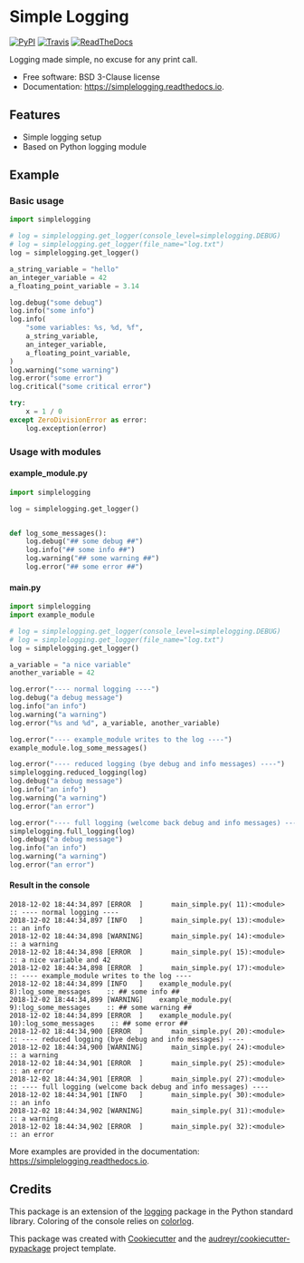 # Simple Logging

[![PyPI](https://img.shields.io/pypi/v/simplelogging.svg)](https://pypi.python.org/pypi/simplelogging)
[![Travis](https://img.shields.io/travis/vpoulailleau/simplelogging.svg)](https://travis-ci.org/vpoulailleau/simplelogging)
[![ReadTheDocs](https://readthedocs.org/projects/simplelogging/badge/?version=latest)](https://simplelogging.readthedocs.io/en/latest/?badge=latest)

Logging made simple, no excuse for any print call.

* Free software: BSD 3-Clause license
* Documentation: https://simplelogging.readthedocs.io.


## Features


* Simple logging setup
* Based on Python logging module

## Example

### Basic usage

```python
import simplelogging

# log = simplelogging.get_logger(console_level=simplelogging.DEBUG)
# log = simplelogging.get_logger(file_name="log.txt")
log = simplelogging.get_logger()

a_string_variable = "hello"
an_integer_variable = 42
a_floating_point_variable = 3.14

log.debug("some debug")
log.info("some info")
log.info(
    "some variables: %s, %d, %f",
    a_string_variable,
    an_integer_variable,
    a_floating_point_variable,
)
log.warning("some warning")
log.error("some error")
log.critical("some critical error")

try:
    x = 1 / 0
except ZeroDivisionError as error:
    log.exception(error)
```

### Usage with modules

#### example_module.py

```python
import simplelogging

log = simplelogging.get_logger()


def log_some_messages():
    log.debug("## some debug ##")
    log.info("## some info ##")
    log.warning("## some warning ##")
    log.error("## some error ##")
```

#### main.py

```python
import simplelogging
import example_module

# log = simplelogging.get_logger(console_level=simplelogging.DEBUG)
# log = simplelogging.get_logger(file_name="log.txt")
log = simplelogging.get_logger()

a_variable = "a nice variable"
another_variable = 42

log.error("---- normal logging ----")
log.debug("a debug message")
log.info("an info")
log.warning("a warning")
log.error("%s and %d", a_variable, another_variable)

log.error("---- example_module writes to the log ----")
example_module.log_some_messages()

log.error("---- reduced logging (bye debug and info messages) ----")
simplelogging.reduced_logging(log)
log.debug("a debug message")
log.info("an info")
log.warning("a warning")
log.error("an error")

log.error("---- full logging (welcome back debug and info messages) ----")
simplelogging.full_logging(log)
log.debug("a debug message")
log.info("an info")
log.warning("a warning")
log.error("an error")
```

#### Result in the console

```
2018-12-02 18:44:34,897 [ERROR  ]       main_simple.py( 11):<module>             :: ---- normal logging ----
2018-12-02 18:44:34,897 [INFO   ]       main_simple.py( 13):<module>             :: an info
2018-12-02 18:44:34,898 [WARNING]       main_simple.py( 14):<module>             :: a warning
2018-12-02 18:44:34,898 [ERROR  ]       main_simple.py( 15):<module>             :: a nice variable and 42
2018-12-02 18:44:34,898 [ERROR  ]       main_simple.py( 17):<module>             :: ---- example_module writes to the log ----
2018-12-02 18:44:34,899 [INFO   ]    example_module.py(  8):log_some_messages    :: ## some info ##
2018-12-02 18:44:34,899 [WARNING]    example_module.py(  9):log_some_messages    :: ## some warning ##
2018-12-02 18:44:34,899 [ERROR  ]    example_module.py( 10):log_some_messages    :: ## some error ##
2018-12-02 18:44:34,900 [ERROR  ]       main_simple.py( 20):<module>             :: ---- reduced logging (bye debug and info messages) ----
2018-12-02 18:44:34,900 [WARNING]       main_simple.py( 24):<module>             :: a warning
2018-12-02 18:44:34,901 [ERROR  ]       main_simple.py( 25):<module>             :: an error
2018-12-02 18:44:34,901 [ERROR  ]       main_simple.py( 27):<module>             :: ---- full logging (welcome back debug and info messages) ----
2018-12-02 18:44:34,901 [INFO   ]       main_simple.py( 30):<module>             :: an info
2018-12-02 18:44:34,902 [WARNING]       main_simple.py( 31):<module>             :: a warning
2018-12-02 18:44:34,902 [ERROR  ]       main_simple.py( 32):<module>             :: an error
```

More examples are provided in the documentation: https://simplelogging.readthedocs.io.

## Credits

This package is an extension of the [logging](https://docs.python.org/3/howto/logging-cookbook.html) package in the Python standard library. Coloring of the console relies on [colorlog](https://github.com/borntyping/python-colorlog).

This package was created with [Cookiecutter](https://github.com/audreyr/cookiecutter) and the [audreyr/cookiecutter-pypackage](https://github.com/audreyr/cookiecutter-pypackage) project template.
